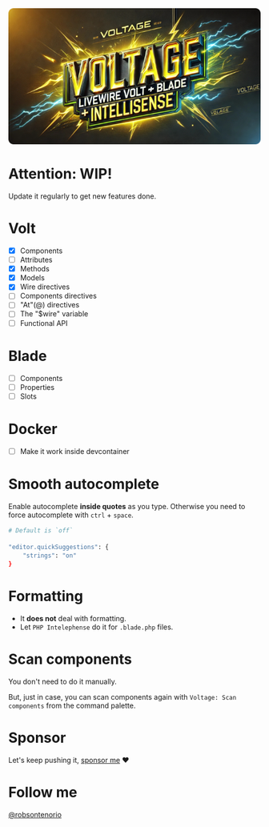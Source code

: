 <img src="https://github.com/robsontenorio/voltage/blob/main/voltage.png?raw=true" >

# Attention:  WIP!

Update it regularly to get new features done.

# Volt

- [x] Components
- [ ] Attributes
- [x] Methods
- [x] Models
- [x] Wire directives
- [ ] Components directives
- [ ] "At"(@) directives
- [ ] The "$wire" variable
- [ ] Functional API

# Blade
- [ ] Components
- [ ] Properties
- [ ] Slots

# Docker
- [ ] Make it work inside devcontainer


# Smooth autocomplete

Enable autocomplete **inside quotes** as you type. Otherwise you need to force autocomplete with `ctrl` + `space`.

```bash
# Default is `off`

"editor.quickSuggestions": {
    "strings": "on"
}
```

#  Formatting

- It **does not** deal with formatting.
- Let `PHP Intelephense` do it for `.blade.php` files.

# Scan components

You don't need to do it manually. 

But, just in case, you can scan components again with `Voltage: Scan components` from the command palette.

# Sponsor

Let's keep pushing it, [sponsor me](https://github.com/sponsors/robsontenorio) ❤️


# Follow me

[@robsontenorio](https://twitter.com/robsontenorio)
